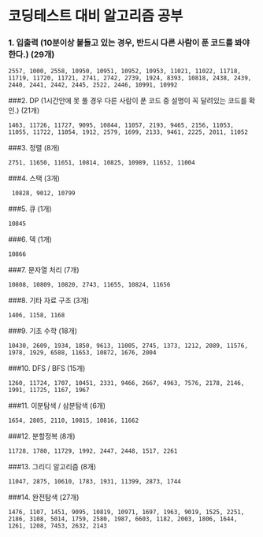 # 코딩테스트 대비 알고리즘 공부

### 1. 입출력 (10분이상 붙들고 있는 경우, 반드시 다른 사람이 푼 코드를 봐야한다.) (29개)
    
    2557, 1000, 2558, 10950, 10951, 10952, 10953, 11021, 11022, 11718, 11719, 11720, 11721, 2741, 2742, 2739, 1924, 8393, 10818, 2438, 2439, 2440, 2441, 2442, 2445, 2522, 2446, 10991, 10992
    
###2. DP (1시간안에 못 풀 경우 다른 사람이 푼 코드 중 설명이 꼭 달려있는 코드를 확인.) (21개)
    
    1463, 11726, 11727, 9095, 10844, 11057, 2193, 9465, 2156, 11053, 11055, 11722, 11054, 1912, 2579, 1699, 2133, 9461, 2225, 2011, 11052
    
###3. 정렬 (8개)
    
    2751, 11650, 11651, 10814, 10825, 10989, 11652, 11004
    
###4. 스택 (3개)
    
     10828, 9012, 10799
        
###5. 큐 (1개)
    
    10845
    
###6. 덱 (1개)
    
    10866
    
###7. 문자열 처리 (7개)
    
    10808, 10809, 10820, 2743, 11655, 10824, 11656
    
###8. 기타 자료 구조 (3개)
    
    1406, 1158, 1168
  
###9. 기초 수학 (18개)
    
    10430, 2609, 1934, 1850, 9613, 11005, 2745, 1373, 1212, 2089, 11576, 1978, 1929, 6588, 11653, 10872, 1676, 2004
    
###10. DFS / BFS (15개)
    
    1260, 11724, 1707, 10451, 2331, 9466, 2667, 4963, 7576, 2178, 2146, 1991, 11725, 1167, 1967
    
###11. 이분탐색 / 삼분탐색 (6개)
    
    1654, 2805, 2110, 10815, 10816, 11662
    
###12. 분할정복 (8개)
 
    11728, 1780, 11729, 1992, 2447, 2448, 1517, 2261

###13. 그리디 알고리즘 (8개)
    
    11047, 2875, 10610, 1783, 1931, 11399, 2873, 1744
    
###14. 완전탐색 (27개)
    
    1476, 1107, 1451, 9095, 10819, 10971, 1697, 1963, 9019, 1525, 2251, 2186, 3108, 5014, 1759, 2580, 1987, 6603, 1182, 2003, 1806, 1644, 1261, 1208, 7453, 2632, 2143